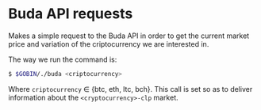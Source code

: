 # Buda API requests

Makes a simple request to the Buda API in order to get the current market price and variation of the criptocurrency we are interested in.

The way we run the command is:

```bash
$ $GOBIN/./buda <criptocurrency>
```

Where  `criptocurrency` &isin; {btc, eth, ltc, bch}. This call is set so as to deliver information about the `<cryptocurrency>-clp` market.
